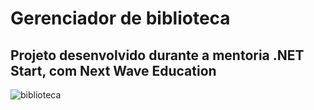# Gerenciador de biblioteca
## Projeto desenvolvido durante a mentoria .NET Start, com Next Wave Education
![biblioteca](https://github.com/user-attachments/assets/7a165101-add8-46a1-b9c4-7df9900ca3b3)
